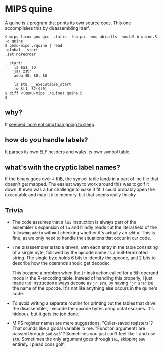 # MIPS quine

A quine is a program that prints its own source code. This one accomplishes this
by disassembling itself.

```
$ mips-linux-gnu-gcc -static -fno-pic -mno-abicalls -nostdlib quine.S -o quine
$ qemu-mips ./quine | head
.global __start
.set noreorder

__start:
    la $a1, s0
    jal zstr
    addu $0, $0, $0

    la $t0, __executable_start
    lw $t1, 32($t0)
$ diff <(qemu-mips ./quine) quine.S
$
```

## why?

It [seemed more enticing than going to sleep][nerdsnipe].

## how do you handle labels?

It parses its own ELF headers and walks its own symbol table.

## what's with the cryptic label names?

If the binary goes over 4 KiB, the symbol table lands in a part of the file that
doesn't get mapped. The easiest way to work around this was to golf it down.
It even was a fun challenge to make it fit. I could probably open the executable
and map it into memory, but that seems really finicky.

## Trivia

- The code assumes that a `lui` instruction is always part of the assembler's
  expansion of `la` and blindly reads out the literal field of the following
  `addiu` without checking whether it's actually an `addiu`. This is fine,
  as we only need to handle the situations that occur in our code.
- The disassembler is table driven, with each entry in the table consisting
  of a single byte, followed by the opcode name as a null-terminated string.
  The single byte holds 6 bits to identify the opcode, and 2 bits to describe
  how the operands should get decoded.

  This became a problem when the `jr` instruction called for a 5th operand mode
  in the R-encoding table. Instead of handling this properly, I just made
  the instruction always decode as `jr $ra`, by having `"jr $ra"` be the name
  of the opcode. It's not like anything else occurs in the quine's code.
- To avoid writing a separate routine for printing out the tables that drive
  the disassembler, I encode the opcode bytes using octal escapes. It's hideous,
  but it gets the job done.
- MIPS register names are mere suggestions. "Caller-saved registers"? That sounds
  like a global variable to me. "Function arguments are passed through `$a0-$a3`"?
  Sometimes you just don't feel like it and use `$t0`. Sometimes the only argument
  goes through `$a1`, skipping `$a0` entirely. I plead code golf.

[nerdsnipe]: https://xkcd.com/356/
